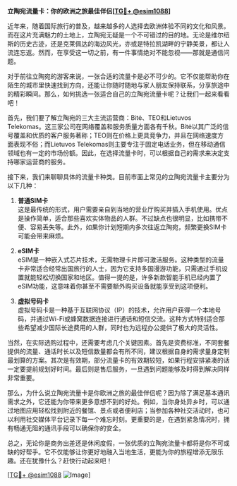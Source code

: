 **立陶宛流量卡：你的欧洲之旅最佳伴侣[[TG💪+ @esim1088](https://t.me/s/esim1088)]**

近年来，随着国际旅行的普及，越来越多的人选择去欧洲体验不同的文化和风景。而在这片充满魅力的土地上，立陶宛无疑是一个不可错过的目的地。无论是维尔纽斯的历史古迹，还是克莱佩达的海边风光，亦或是特拉凯湖畔的宁静美景，都让人流连忘返。然而，在享受这一切之前，有一件事情绝对不能忽视——那就是通信问题。

对于前往立陶宛的游客来说，一张合适的流量卡是必不可少的。它不仅能帮助你在陌生的城市里快速找到方向，还能让你随时随地与家人朋友保持联系，分享旅途中的精彩瞬间。那么，如何挑选一张适合自己的立陶宛流量卡呢？让我们一起来看看吧！

首先，我们要了解立陶宛的三大主流运营商：Bitė、TEO和Lietuvos Telekomas。这三家公司在网络覆盖和服务质量方面各有千秋。Bitė以其广泛的信号覆盖和优质的客户服务著称；TEO则在价格上更具竞争力，并且在网络速度方面表现不俗；而Lietuvos Telekomas则主要专注于固定电话业务，但在移动通信领域也有一定的市场份额。因此，在选择流量卡时，可以根据自己的需求来决定支持哪家运营商的服务。

接下来，我们来聊聊具体的流量卡种类。目前市面上常见的立陶宛流量卡主要分为以下几种：

1. **普通SIM卡**  
   这是最传统的形式，用户需要亲自到当地的营业厅购买并插入手机使用。优点是操作简单，适合那些喜欢实体物品的人群。不过缺点也很明显，比如携带不便、容易丢失等。此外，如果你计划短期内多次往返立陶宛，频繁更换SIM卡可能会带来麻烦。

2. **eSIM卡**  
   eSIM是一种嵌入式芯片技术，无需物理卡片即可激活服务。这种类型的流量卡非常适合经常出国旅行的人士，因为它支持多国漫游功能，只需通过手机设置就能轻松切换国家和地区。值得一提的是，许多新款智能手机已经内置了eSIM功能，这意味着你甚至不需要额外购买设备就能享受到这项便利。

3. **虚拟号码卡**  
   虚拟号码卡是一种基于互联网协议（IP）的技术，允许用户获得一个本地号码，并通过Wi-Fi或蜂窝数据连接进行通话和短信交流。这种方式特别适合那些希望减少国际长途费用的人群，同时也为远程办公提供了极大的灵活性。

当然，在实际选购过程中，还需要考虑几个关键因素。首先是资费标准，不同套餐提供的流量、通话时长以及短信数量都会有所不同，建议根据自身的需求量身定制最划算的方案。其次是有效期，部分流量卡的有效期较短，如果行程安排紧凑的话一定要提前规划好时间。最后则是售后服务，一旦遇到问题能够及时得到解决同样非常重要。

那么，为什么说立陶宛流量卡是你欧洲之旅的最佳伴侣呢？因为除了满足基本通讯需求之外，它还能为你带来更多意想不到的好处。例如，当你身处异乡时，可以通过地图应用轻松找到附近的餐馆、景点或者便利店；当参加各种社交活动时，也可以利用社交媒体平台记录下每一个难忘时刻。更重要的是，在遇到紧急情况时，拥有畅通无阻的通讯手段可以确保你的安全。

总之，无论你是商务出差还是休闲度假，一张优质的立陶宛流量卡都将是你不可或缺的好帮手。它不仅能够让你更好地融入当地生活，更能为你的旅程增添无限乐趣。还在犹豫什么？赶快行动起来吧！

[[TG💪+ @esim1088](https://t.me/s/esim1088) ![Image](https://i.postimg.cc/4NQfJmqS/Snipaste-2025-05-13-00-14-12.png)]